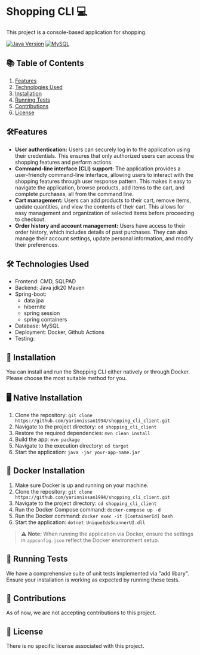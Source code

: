 # Shopping CLI 💻

This project is a console-based application for shopping.

[![Java Version](https://img.shields.io/badge/Java-20-blue.svg)](https://www.java.com/en/download/)
[![MySQL](https://img.shields.io/badge/MySQL-latest-blue.svg)](https://www.mysql.com/)

## 📚 Table of Contents
1. [Features](#features)
2. [Technologies Used](#technologies-used)
3. [Installation](#installation)
4. [Running Tests](#running-tests)
5. [Contributions](#contributions)
6. [License](#license)

## <a name="features"></a>🛠️Features
- **User authentication:** Users can securely log in to the application using their credentials. This ensures that only authorized users can access the shopping features and perform actions.
- **Command-line interface (CLI) support:** The application provides a user-friendly command-line interface, allowing users to interact with the shopping features through user response pattern. This makes it easy to navigate the application, browse products, add items to the cart, and complete purchases, all from the command line.
- **Cart management:** Users can add products to their cart, remove items, update quantities, and view the contents of their cart. This allows for easy management and organization of selected items before proceeding to checkout.
- **Order history and account management:** Users have access to their order history, which includes details of past purchases. They can also manage their account settings, update personal information, and modify their preferences.

## <a name="technologies-used"></a>🛠️ Technologies Used
- Frontend: CMD, SQLPAD
- Backend: Java jdk20 Maven
- Spring-boot:
  - data jpa
  - hibernite
  - spring session
  - spring containers
- Database: MySQL
- Deployment: Docker, Github Actions
- Testing: 

## <a name="installation"></a>🔧 Installation
You can install and run the Shopping CLI either natively or through Docker. Please choose the most suitable method for you.

## 🖥️ Native Installation
1. Clone the repository: `git clone https://github.com/yarinnissan1994/shopping_cli_client.git`
2. Navigate to the project directory: `cd shopping_cli_client`
3. Restore the required dependencies: `mvn clean install`
4. Build the app: `mvn package`
5. Navigate to the execution directory: `cd target`
6. Start the application: `java -jar your-app-name.jar`

## 🐳 Docker Installation
1. Make sure Docker is up and running on your machine.
2. Clone the repository: `git clone https://github.com/yarinnissan1994/shopping_cli_client.git`
3. Navigate to the project directory: `cd shopping_cli_client`
4. Run the Docker Compose command: `docker-compose up -d`
5. Run the Docker command: `docker exec -it [ContainerId] bash`
6. Start the application: `dotnet UniqueIdsScannerUI.dll`

> ⚠️ **Note:** When running the application via Docker, ensure the settings in `appconfig.json` reflect the Docker environment setup.

## <a name="running-tests"></a>🧪 Running Tests
We have a comprehensive suite of unit tests implemented via "add libary". Ensure your installation is working as expected by running these tests.

## <a name="contributions"></a>👥 Contributions
As of now, we are not accepting contributions to this project.

## <a name="license"></a>📄 License
There is no specific license associated with this project.
